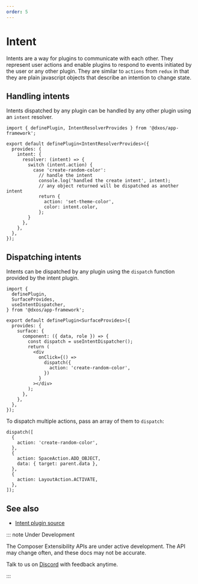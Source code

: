 ```yaml
---
order: 5
---
```


# Intent

Intents are a way for plugins to communicate with each other. They represent user actions and enable plugins to respond to events initiated by the user or any other plugin. They are similar to `actions` from `redux` in that they are plain javascript objects that describe an intention to change state.

## Handling intents

Intents dispatched by any plugin can be handled by any other plugin using an `intent` resolver.

```tsx
import { definePlugin, IntentResolverProvides } from '@dxos/app-framework';

export default definePlugin<IntentResolverProvides>({
  provides: {
    intent: {
      resolver: (intent) => {
        switch (intent.action) {
          case 'create-random-color':
            // handle the intent
            console.log('handled the create intent', intent);
            // any object returned will be dispatched as another intent
            return {
              action: 'set-theme-color',
              color: intent.color,
            };
        }
      },
    },
  },
});
```

## Dispatching intents

Intents can be dispatched by any plugin using the `dispatch` function provided by the intent plugin.

```tsx
import {
  definePlugin,
  SurfaceProvides,
  useIntentDispatcher,
} from '@dxos/app-framework';

export default definePlugin<SurfaceProvides>({
  provides: {
    surface: {
      component: ({ data, role }) => {
        const dispatch = useIntentDispatcher();
        return (
          <div
            onClick={() =>
              dispatch({
                action: 'create-random-color',
              })
            }
          ></div>
        );
      },
    },
  },
});
```

To dispatch multiple actions, pass an array of them to `dispatch`:

```tsx
dispatch([
  {
    action: 'create-random-color',
  },
  {
    action: SpaceAction.ADD_OBJECT,
    data: { target: parent.data },
  },
  {
    action: LayoutAction.ACTIVATE,
  },
]);
```

## See also

* [Intent plugin source](https://github.com/dxos/dxos/blob/main/packages/sdk/app-framework/src/plugins/IntentPlugin/plugin.tsx)

::: note Under Development

The Composer Extensibility APIs are under active development. The API may change often, and these docs may not be accurate.

Talk to us on [Discord](https://dxos.org/discord) with feedback anytime.

:::
